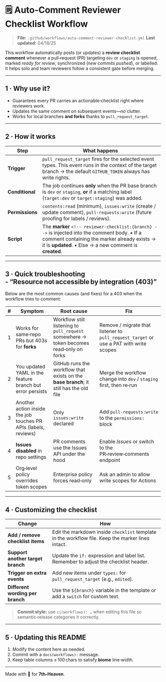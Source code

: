 # 🗒️ Auto‑Comment Reviewer Checklist Workflow

> **File:** `.github/workflows/auto-comment-reviewer-checklist.yml`
> **Last updated:** 04/18/25

This workflow automatically posts (or updates) a **review checklist comment** whenever a pull‑request (PR) targeting `dev` or `staging` is opened, marked *ready for review*, synchronized (*new commits pushed*), or labelled.  It helps solo and team reviewers follow a consistent gate before merging.

---

## 1 · Why use it?

- Guarantees every PR carries an actionable‑checklist right where reviewers work.
- Updates the same comment on subsequent events—no clutter.
- Works for local branches **and forks** thanks to `pull_request_target`.

---

## 2 · How it works

| Step            | What happens                                                                                                                                                                                             |
| --------------- | -------------------------------------------------------------------------------------------------------------------------------------------------------------------------------------------------------- |
| **Trigger**     | `pull_request_target` fires for the selected event types. This event runs in the context of the target branch → the default `GITHUB_TOKEN` always has write rights.                                      |
| **Conditional** | The job continues **only** when the PR base branch is `dev` or `staging`, **or** if a matching label (`target:dev` or `target:staging`) was added.                                                       |
| **Permissions** | `contents:read` (minimum), `issues:write` (create / update comment), `pull‑requests:write` (future proofing for labels / reviews).                                                                       |
| **Script**      | The **marker** `<!-- reviewer-checklist:{branch} -->` is injected into the comment body. ▪ If a comment containing the marker already exists → it is **updated**. ▪ Else → a new comment is **created**. |

---

## 3 · Quick troubleshooting ‑ “Resource not accessible by integration (403)”

Below are the most common causes (and fixes) for a 403 when the workflow tries to comment:

| #   | Symptom                                                         | Root cause                                                                              | Fix                                                                                    |
| --- | --------------------------------------------------------------- | --------------------------------------------------------------------------------------- | -------------------------------------------------------------------------------------- |
| 1   | Works for same‑repo PRs but 403s for **forks**                  | Workflow still listening to `pull_request` somewhere → token becomes read‑only on forks | Remove / migrate that listener to `pull_request_target` or use a PAT with write scopes |
| 2   | You updated YAML in the feature branch but error persists       | GitHub runs the workflow that exists on the **base branch**; it still has the old file  | Merge the workflow change into `dev` / `staging` first, then re‑run                    |
| 3   | Another action inside the job touches PR APIs (labels, reviews) | Only `issues:write` declared                                                            | Add `pull-requests:write` to the `permissions:` block                                  |
| 4   | **Issues disabled** in repo settings                            | PR comments use the Issues API under the hood                                           | Enable *Issues* or switch to the PR‑review‑comments endpoint                           |
| 5   | Org‑level policy overrides token scopes                         | Enterprise policy forces read‑only                                                      | Ask an admin to allow write scopes for Actions                                         |

---

## 4 · Customizing the checklist

| Change                            | How                                                                                               |
| --------------------------------- | ------------------------------------------------------------------------------------------------- |
| **Add / remove checklist items**  | Edit the markdown inside `checklist` template in the workflow file. Keep the marker lines intact. |
| **Support another target branch** | Update the `if:` expression and label list. Remember to adjust the checklist header.              |
| **Trigger on extra events**       | Add new items under `types:` for `pull_request_target` (e.g., `edited`).                          |
| **Different wording per branch**  | Use the `${branch}` variable in the template or add a `switch` for custom text.                   |

> **Commit style:** use `ci(workflows): …` when editing this file so semantic‑release categories it correctly.

---

## 5 · Updating this README

1. Modify the content here as needed.
2. Commit with a `docs(workflows):` message.
3. Keep table columns ≤ 100 chars to satisfy **biome** line‑width.

---

Made with 💛 for **7th‑Heaven**.

